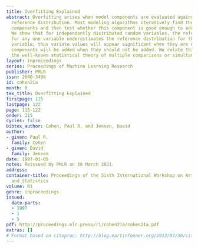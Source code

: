 ```yaml
---
title: Overfitting Explained
abstract: Overfitting arises when model components are evaluated against the wrong
  reference distribution. Most modeling algorithms iteratively find the best of several
  components and then test whether this component is good enough to add to the model.
  We show that for independently distributed random variables, the reference distribution
  for any one variable underestimates the reference distribution for the the highest-valued
  variable; thus variate values will appear significant when they are not, and model
  components will be added when they should not be added. We relate this problem to
  the well-known statistical theory of multiple comparisons or simultaneous inference.
layout: inproceedings
series: Proceedings of Machine Learning Research
publisher: PMLR
issn: 2640-3498
id: cohen21a
month: 0
tex_title: Overfitting Explained
firstpage: 115
lastpage: 122
page: 115-122
order: 115
cycles: false
bibtex_author: Cohen, Paul R. and Jensen, David
author:
- given: Paul R.
  family: Cohen
- given: David
  family: Jensen
date: 1997-01-05
notes: Reissued by PMLR on 30 March 2021.
address:
container-title: Proceedings of the Sixth International Workshop on Artificial Intelligence
  and Statistics
volume: R1
genre: inproceedings
issued:
  date-parts:
  - 1997
  - 1
  - 5
pdf: http://proceedings.mlr.press/r1/cohen21a/cohen21a.pdf
extras: []
# Format based on citeproc: http://blog.martinfenner.org/2013/07/30/citeproc-yaml-for-bibliographies/
---
```

